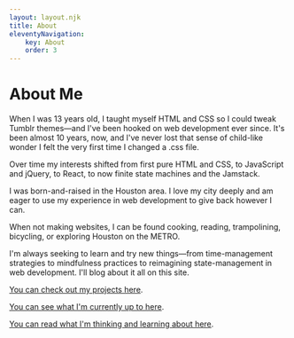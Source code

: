 ```yaml
---
layout: layout.njk
title: About
eleventyNavigation:
    key: About
    order: 3
---
```


# About Me

When I was 13 years old, I taught myself HTML and CSS so I could tweak Tumblr themes—and I've been hooked on web development ever since. It's been almost 10 years, now, and I've never lost that sense of child-like wonder I felt the very first time I changed a .css file.

Over time my interests shifted from first pure HTML and CSS, to JavaScript and jQuery, to React, to now finite state machines and the Jamstack.

I was born-and-raised in the Houston area. I love my city deeply and am eager to use my experience in web development to give back however I can.

When not making websites, I can be found cooking, reading, trampolining, bicycling, or exploring Houston on the METRO. 

I'm always seeking to learn and try new things—from time-management strategies to mindfulness practices to reimagining state-management in web development. I'll blog about it all on this site.

[You can check out my projects here](../projects).

[You can see what I'm currently up to here](../now).

[You can read what I'm thinking and learning about here](../blog).